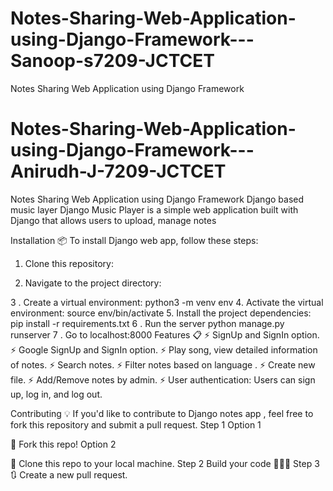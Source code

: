 # Notes-Sharing-Web-Application-using-Django-Framework---Sanoop-s7209-JCTCET
Notes Sharing Web Application using Django Framework 
# Notes-Sharing-Web-Application-using-Django-Framework---Anirudh-J-7209-JCTCET
Notes Sharing Web Application using Django Framework
Django based music layer
Django Music Player is a simple web application built with Django that allows users to upload, manage notes 


Installation 📦
To install Django web app, follow these steps:
1. Clone this repository:

2. Navigate to the project directory:
 
3 . Create a virtual environment:
  python3 -m venv env
4. Activate the virtual environment:
  source env/bin/activate
5. Install the project dependencies:
  pip install -r requirements.txt
6 . Run the server
  python manage.py runserver
7 . Go to localhost:8000
Features 📋
⚡️ SignUp and SignIn option.
⚡️ Google SignUp and SignIn option.
⚡️ Play song, view detailed information of notes.
⚡️ Search notes.
⚡️ Filter notes based on language .
⚡️ Create new file.
⚡️ Add/Remove notes by admin.
⚡️ User authentication: Users can sign up, log in, and log out.

Contributing 💡
If you'd like to contribute to Django notes app , feel free to fork this repository and submit a pull request.
Step 1
Option 1

🍴 Fork this repo!
Option 2

👯 Clone this repo to your local machine.
Step 2
Build your code 🔨🔨🔨
Step 3
🔃 Create a new pull request.
